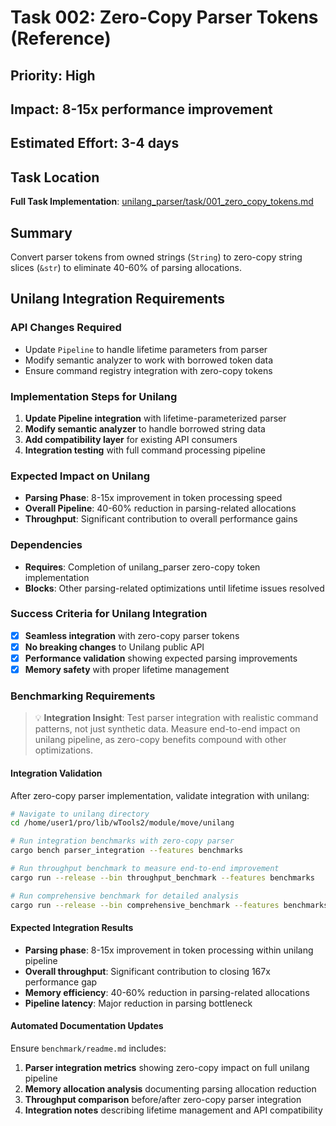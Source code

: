 # Task 002: Zero-Copy Parser Tokens (Reference)

## Priority: High
## Impact: 8-15x performance improvement
## Estimated Effort: 3-4 days

## Task Location

**Full Task Implementation**: [unilang_parser/task/001_zero_copy_tokens.md](../../move/unilang_parser/task/001_zero_copy_tokens.md)

## Summary

Convert parser tokens from owned strings (`String`) to zero-copy string slices (`&str`) to eliminate 40-60% of parsing allocations.

## Unilang Integration Requirements

### API Changes Required
- Update `Pipeline` to handle lifetime parameters from parser
- Modify semantic analyzer to work with borrowed token data
- Ensure command registry integration with zero-copy tokens

### Implementation Steps for Unilang
1. **Update Pipeline integration** with lifetime-parameterized parser
2. **Modify semantic analyzer** to handle borrowed string data
3. **Add compatibility layer** for existing API consumers
4. **Integration testing** with full command processing pipeline

### Expected Impact on Unilang
- **Parsing Phase**: 8-15x improvement in token processing speed
- **Overall Pipeline**: 40-60% reduction in parsing-related allocations
- **Throughput**: Significant contribution to overall performance gains

### Dependencies
- **Requires**: Completion of unilang_parser zero-copy token implementation
- **Blocks**: Other parsing-related optimizations until lifetime issues resolved

### Success Criteria for Unilang Integration
- [x] **Seamless integration** with zero-copy parser tokens
- [x] **No breaking changes** to Unilang public API
- [x] **Performance validation** showing expected parsing improvements
- [x] **Memory safety** with proper lifetime management

### Benchmarking Requirements

> 💡 **Integration Insight**: Test parser integration with realistic command patterns, not just synthetic data. Measure end-to-end impact on unilang pipeline, as zero-copy benefits compound with other optimizations.

#### Integration Validation
After zero-copy parser implementation, validate integration with unilang:

```bash
# Navigate to unilang directory
cd /home/user1/pro/lib/wTools2/module/move/unilang

# Run integration benchmarks with zero-copy parser
cargo bench parser_integration --features benchmarks

# Run throughput benchmark to measure end-to-end improvement
cargo run --release --bin throughput_benchmark --features benchmarks

# Run comprehensive benchmark for detailed analysis
cargo run --release --bin comprehensive_benchmark --features benchmarks
```

#### Expected Integration Results
- **Parsing phase**: 8-15x improvement in token processing within unilang pipeline
- **Overall throughput**: Significant contribution to closing 167x performance gap
- **Memory efficiency**: 40-60% reduction in parsing-related allocations
- **Pipeline latency**: Major reduction in parsing bottleneck

#### Automated Documentation Updates
Ensure `benchmark/readme.md` includes:
1. **Parser integration metrics** showing zero-copy impact on full unilang pipeline
2. **Memory allocation analysis** documenting parsing allocation reduction
3. **Throughput comparison** before/after zero-copy parser integration
4. **Integration notes** describing lifetime management and API compatibility